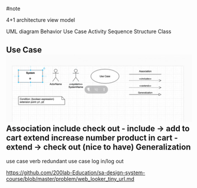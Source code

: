 #note

4+1 architecture view model

UML diagram
    Behavior
        Use Case
        Activity
        Sequence
    Structure
        Class

Use Case
![img.png](img.png)
Association
include
    check out - include -> add to cart
extend
    increase number product in cart - extend -> check out (nice to have)
Generalization
---
use case
    verb
redundant use case
    log in/log out

https://github.com/200lab-Education/sa-design-system-course/blob/master/problem/web_looker_tiny_url.md